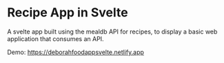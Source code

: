# Recipe App in Svelte

A svelte app built using the mealdb API for recipes, to display a basic web application that consumes an API.

Demo: https://deborahfoodappsvelte.netlify.app
